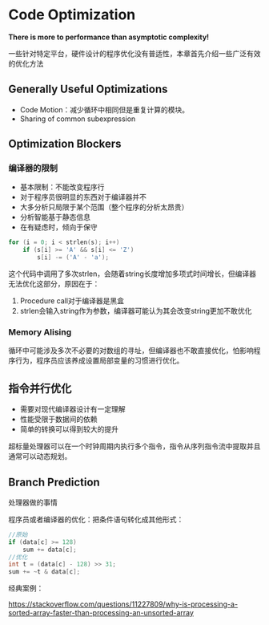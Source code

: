 # Code Optimization

**There is more to performance than asymptotic complexity!**

一些针对特定平台，硬件设计的程序优化没有普适性，本章首先介绍一些广泛有效的优化方法



## Generally Useful Optimizations

* Code Motion：减少循环中相同但是重复计算的模块。
* Sharing of common subexpression

## Optimization Blockers

### 编译器的限制

* 基本限制：不能改变程序行
* 对于程序员很明显的东西对于编译器并不
* 大多分析只局限于某个范围（整个程序的分析太昂贵）
* 分析智能基于静态信息
* 在有疑虑时，倾向于保守

```C
for (i = 0; i < strlen(s); i++)
	if (s[i] >= 'A' && s[i] <= 'Z') 
    	s[i] -= ('A' - 'a');
```

这个代码中调用了多次strlen，会随着string长度增加多项式时间增长，但编译器无法优化这部分，原因在于：

1. Procedure call对于编译器是黑盒
2. strlen会输入string作为参数，编译器可能认为其会改变string更加不敢优化

### Memory Alising

循环中可能涉及多次不必要的对数组的寻址，但编译器也不敢直接优化，怕影响程序行为，程序员应该养成设置局部变量的习惯进行优化。

## 指令并行优化

* 需要对现代编译器设计有一定理解
* 性能受限于数据间的依赖
* 简单的转换可以得到较大的提升

超标量处理器可以在一个时钟周期内执行多个指令，指令从序列指令流中提取并且通常可以动态规划。

## Branch Prediction

处理器做的事情

程序员或者编译器的优化：把条件语句转化成其他形式：

```C
//原始
if (data[c] >= 128)
    sum += data[c];
//优化
int t = (data[c] - 128) >> 31;
sum += ~t & data[c];
```

经典案例：

https://stackoverflow.com/questions/11227809/why-is-processing-a-sorted-array-faster-than-processing-an-unsorted-array

